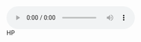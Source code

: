 <html>
<title>Himalaya</title>
  <body>
<audio controls>
  <source src="Wrap Me In Plastic - CHROMANCE.mp3" type="audio/mpeg">
  <source src="https://github.com/palhimalaya/Song/blob/gh-pages/Wrap%20Me%20In%20Plastic%20-%20CHROMANCE.mp3" type="aufio/mpeg">
    </audio>
  </body>
  <footer>HP</footer>
</html>
